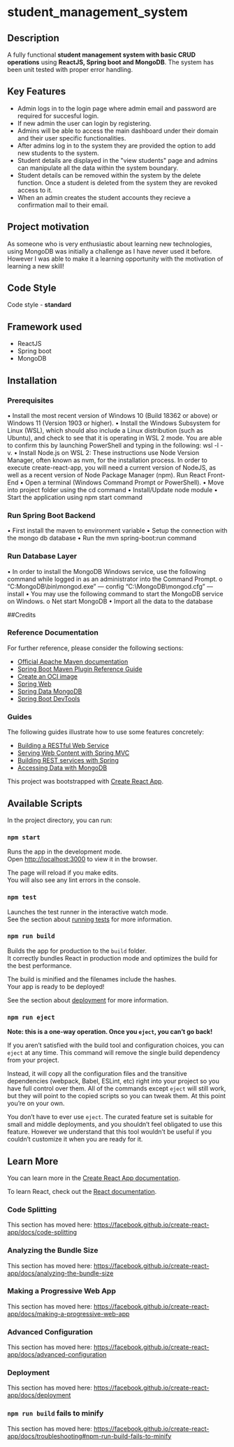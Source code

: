 # student_management_system

## Description
A fully functional **student management system with basic CRUD operations** using **ReactJS, Spring boot and MongoDB**. The system has been unit tested with proper error handling.

## Key Features
- Admin logs in to the login page where admin email and password are required for succesful login. 
- If new admin the user can login by registering.
- Admins will be able to access the main dashboard under their domain and their user specific functionalities.
- After admins log in to the system they are provided the option to add new students to the system.
- Student details are displayed in the "view students" page and admins can manipulate all the data within the system boundary.
- Student details can be removed within the system by the delete function. Once a student is deleted from the system they are revoked access to it.
- When an admin creates the student accounts they recieve a confirmation mail to their email.

## Project motivation
As someone who is very enthusiastic about learning new technologies, using MongoDB was initially a challenge as I have never used it before. However I was able to make it a learning opportunity with the motivation of learning a new skill!

## Code Style 
Code style - **standard**

## Framework used
- ReactJS
- Spring boot
- MongoDB

## Installation
### Prerequisites
•	Install the most recent version of Windows 10 (Build 18362 or above) or Windows 11 (Version 1903 or higher).
•	Install the Windows Subsystem for Linux (WSL), which should also include a Linux distribution (such as Ubuntu), and check to see that it is operating in WSL 2 mode. You are able to confirm this by launching PowerShell and typing in the following: wsl -l -v.
•	Install Node.js on WSL 2: These instructions use Node Version Manager, often known as nvm, for the installation process. In order to execute create-react-app, you will need a current version of NodeJS, as well as a recent version of Node Package Manager (npm).
Run React Front-End
•	Open a terminal (Windows Command Prompt or PowerShell).
•	Move into project folder using the cd command
•	Install/Update node module 
•	Start the application using npm start command 
### Run Spring Boot Backend
•	First install the maven to environment variable
•	Setup the connection with the mongo db database 
•	Run the mvn spring-boot:run command 
### Run Database Layer
•	In order to install the MongoDB Windows service, use the following command while logged in as an administrator into the Command Prompt.
o	“C:MongoDB\bin\mongod.exe” — config “C:\MongoDB\mongod.cfg” — install
•	You may use the following command to start the MongoDB service on Windows.
o	Net start MongoDB
•	Import all the data to the database 

##Credits

### Reference Documentation
For further reference, please consider the following sections:

* [Official Apache Maven documentation](https://maven.apache.org/guides/index.html)
* [Spring Boot Maven Plugin Reference Guide](https://docs.spring.io/spring-boot/docs/2.7.1/maven-plugin/reference/html/)
* [Create an OCI image](https://docs.spring.io/spring-boot/docs/2.7.1/maven-plugin/reference/html/#build-image)
* [Spring Web](https://docs.spring.io/spring-boot/docs/2.7.1/reference/htmlsingle/#web)
* [Spring Data MongoDB](https://docs.spring.io/spring-boot/docs/2.7.1/reference/htmlsingle/#data.nosql.mongodb)
* [Spring Boot DevTools](https://docs.spring.io/spring-boot/docs/2.7.1/reference/htmlsingle/#using.devtools)

### Guides
The following guides illustrate how to use some features concretely:

* [Building a RESTful Web Service](https://spring.io/guides/gs/rest-service/)
* [Serving Web Content with Spring MVC](https://spring.io/guides/gs/serving-web-content/)
* [Building REST services with Spring](https://spring.io/guides/tutorials/rest/)
* [Accessing Data with MongoDB](https://spring.io/guides/gs/accessing-data-mongodb/)

This project was bootstrapped with [Create React App](https://github.com/facebook/create-react-app).

## Available Scripts

In the project directory, you can run:

### `npm start`

Runs the app in the development mode.<br />
Open [http://localhost:3000](http://localhost:3000) to view it in the browser.

The page will reload if you make edits.<br />
You will also see any lint errors in the console.

### `npm test`

Launches the test runner in the interactive watch mode.<br />
See the section about [running tests](https://facebook.github.io/create-react-app/docs/running-tests) for more information.

### `npm run build`

Builds the app for production to the `build` folder.<br />
It correctly bundles React in production mode and optimizes the build for the best performance.

The build is minified and the filenames include the hashes.<br />
Your app is ready to be deployed!

See the section about [deployment](https://facebook.github.io/create-react-app/docs/deployment) for more information.

### `npm run eject`

**Note: this is a one-way operation. Once you `eject`, you can’t go back!**

If you aren’t satisfied with the build tool and configuration choices, you can `eject` at any time. This command will remove the single build dependency from your project.

Instead, it will copy all the configuration files and the transitive dependencies (webpack, Babel, ESLint, etc) right into your project so you have full control over them. All of the commands except `eject` will still work, but they will point to the copied scripts so you can tweak them. At this point you’re on your own.

You don’t have to ever use `eject`. The curated feature set is suitable for small and middle deployments, and you shouldn’t feel obligated to use this feature. However we understand that this tool wouldn’t be useful if you couldn’t customize it when you are ready for it.

## Learn More

You can learn more in the [Create React App documentation](https://facebook.github.io/create-react-app/docs/getting-started).

To learn React, check out the [React documentation](https://reactjs.org/).

### Code Splitting

This section has moved here: https://facebook.github.io/create-react-app/docs/code-splitting

### Analyzing the Bundle Size

This section has moved here: https://facebook.github.io/create-react-app/docs/analyzing-the-bundle-size

### Making a Progressive Web App

This section has moved here: https://facebook.github.io/create-react-app/docs/making-a-progressive-web-app

### Advanced Configuration

This section has moved here: https://facebook.github.io/create-react-app/docs/advanced-configuration

### Deployment

This section has moved here: https://facebook.github.io/create-react-app/docs/deployment

### `npm run build` fails to minify

This section has moved here: https://facebook.github.io/create-react-app/docs/troubleshooting#npm-run-build-fails-to-minify
